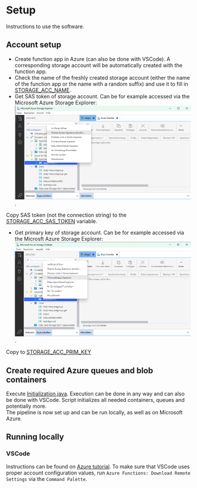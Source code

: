 # Setup
Instructions to use the software.


## Account setup
- Create function app in Azure (can also be done with VSCode). A corresponding storage account will be automatically created with the function app.
- Check the name of the freshly created storage account (either the name of the function app or the name with a random suffix) and use it to fill in [STORAGE_ACC_NAME](./src/main/java/com/function/config/AccountConfig.java).
- Get SAS token of storage account. Can be for example accessed via the Microsoft Azure Storage Explorer: ![img](./images/sas_token_storage_account.png). 

Copy SAS token (not the connection string) to the [STORAGE_ACC_SAS_TOKEN](./src/main/java/com/function/config/AccountConfig.java) variable.
- Get primary key of storage account. Can be for example accessed via the Microsft Azure Storage Explorer: ![img](./images/prim_key_storage_account.png). 

Copy to [STORAGE_ACC_PRIM_KEY](./src/main/java/com/function/config/AccountConfig.java)

## Create required Azure queues and blob containers
Execute [Initialization.java](./src/main/java/com/function/Initialization.java). Execution can be done in any way and can also be done with VSCode. Script initializes all needed containers, queues and potentially more. <br>
The pipeline is now set up and can be run locally, as well as on Microsoft Azure.

## Running locally
### VSCode
Instructions can be found on [Azure tutorial](https://learn.microsoft.com/en-us/azure/azure-functions/create-first-function-vs-code-java#run-the-function-locally).
To make sure that VSCode uses proper account configuration values, run `Azure Functions: Download Remote Settings` via the `Command Palette`.